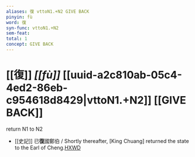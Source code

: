 ```yaml
---
aliases: 復 vttoN1.+N2 GIVE BACK
pinyin: fù
word: 復
syn-func: vttoN1.+N2
sem-feat: 
total: 1
concept: GIVE BACK 
---
```

# [[復]] *[[fù]]*  [[uuid-a2c810ab-05c4-4ed2-86eb-c954618d8429|vttoN1.+N2]] [[GIVE BACK]]
return N1 to N2
 - [[史記]] 已**復**國鄭伯
                     / Shortly thereafter, [King Chuang] returned the state to the Earl of Cheng.[HXWD](https://hxwd.org/textview.html?location=KR2a0001_tls_032-52a.8)